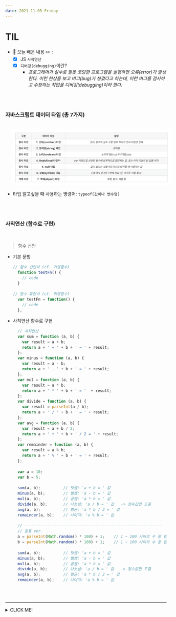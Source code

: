 ```yaml
---
date: 2021-11-05-Friday
---
```


# TIL
- 📝 오늘 배운 내용 ✏️ : 
  - [x] JS `사칙연산`
  - [x] `디버깅(debugging)`이란? 
    - _프로그래머가 실수로 잘못 코딩한 프로그램을 실행하면 오류(error)가 발생한다.
    이런 현상을 보고 버그(bug)가 생겼다고 하는데, 이런 버그를 검사하고 수정하는 작업을 
    디버깅(debugging)이라 한다._

<br />
<br />

### 자바스크립트 데이터 타입 (총 7가지)
<br />
<img src="./images/js_data_types.png" alt="JS 7개의 데이터 타입" width="500px" style="padding-left: 20px;" />
<br />

- 타입 알고싶을 때 사용하는 명령어: `typeof(값이나 변수명)`
<br />
<br />

### 사칙연산 (함수로 구현)
<br />

> 함수 선언 
- 기본 문법 

  ```js
  // 함수 선언식 (cf. 기명함수) 
    function testFn() {
      // code
    }

  // 함수 표현식 (cf. 익명함수) 
    var testFn = function() {
      // code
    };
  ``` 
- 사칙연산 함수로 구현 
  ```js 
    // 사칙연산
    var sum = function (a, b) {
      var result = a + b;
      return a + ' + ' + b + ' = ' + result;
    };
    var minus = function (a, b) {
      var result = a - b;
      return a + ' - ' + b + ' = ' + result;
    };
    var mul = function (a, b) {
      var result = a * b;
      return a + ' * ' + b + ' = '  + result;
    };
    var divide = function (a, b) {
      var result = parseInt(a / b);
      return a + ' / ' + b + ' = ' + result;
    };
    var avg = function (a, b) {
      var result = a + b / 2;
      return a + ' + ' + b + ' / 2 = ' + result;
    };
    var remainder = function (a, b) {
      var result = a % b;
      return a + ' % ' + b + ' = ' + result;
    };

    var a = 10;
    var b = 5;

    sum(a, b);          // 덧셈: 'a + b = ' 값
    minus(a, b);        // 뺄셈: 'a - b = ' 값
    mul(a, b);          // 곱셈: 'a * b = ' 값
    divide(a, b);       // 나눗셈: 'a / b = ' 값   -> 정수값만 도출 
    avg(a, b);          // 평균: 'a * b / 2 = ' 값
    remainder(a, b);    // 나머지: 'a % b = ' 값

    // ------------------------------------------------------------
    // 응용 ver.
    a = parseInt(Math.random() * 100) + 1;    // 1 ~ 100 사이의 수 중 랜덤 
    b = parseInt(Math.random() * 100) + 1;    // 1 ~ 100 사이의 수 중 랜덤

    sum(a, b);          // 덧셈: 'a + b = ' 값
    minus(a, b);        // 뺄셈: 'a - b = ' 값
    mul(a, b);          // 곱셈: 'a * b = ' 값
    divide(a, b);       // 나눗셈: 'a / b = ' 값   -> 정수값만 도출 
    avg(a, b);          // 평균: 'a * b / 2 = ' 값
    remainder(a, b);    // 나머지: 'a % b = ' 값
  ```

<br />
<br />

---
<details>
<summary>CLICK ME!</summary>  

- cf.  
  - ✨ Only 선생님's 강의 ✨

</detials>   

